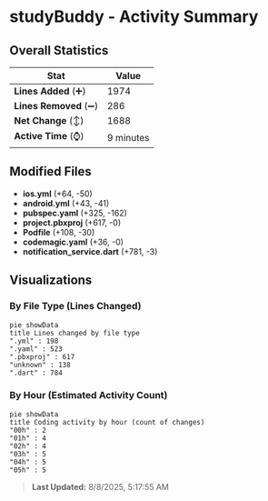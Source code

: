 # studyBuddy - Activity Summary 

## Overall Statistics

| Stat                   | Value                                                             |
| ---------------------- | ----------------------------------------------------------------- |
| **Lines Added** (➕)   | 1974                                          |
| **Lines Removed** (➖) | 286                                        |
| **Net Change** (↕)    | 1688                |
| **Active Time** (⌚)   | 9 minutes |


## Modified Files
- **ios.yml** (+64, -50)
- **android.yml** (+43, -41)
- **pubspec.yaml** (+325, -162)
- **project.pbxproj** (+617, -0)
- **Podfile** (+108, -30)
- **codemagic.yaml** (+36, -0)
- **notification_service.dart** (+781, -3)

## Visualizations

### By File Type (Lines Changed)

```mermaid
pie showData
title Lines changed by file type
".yml" : 198
".yaml" : 523
".pbxproj" : 617
"unknown" : 138
".dart" : 784
```

### By Hour (Estimated Activity Count)

```mermaid
pie showData
title Coding activity by hour (count of changes)
"00h" : 2
"01h" : 4
"02h" : 4
"03h" : 5
"04h" : 5
"05h" : 5
```


> **Last Updated:** 8/8/2025, 5:17:55 AM